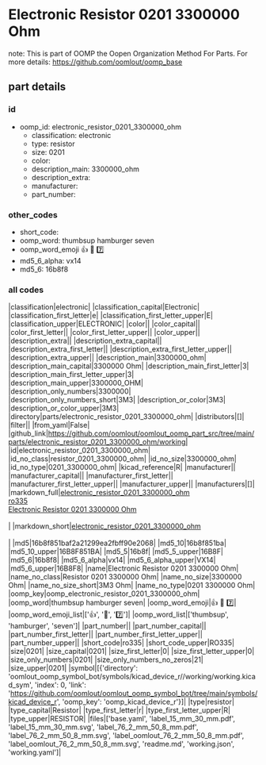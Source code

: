 # Electronic Resistor 0201 3300000 Ohm  

note: This is part of OOMP the Oopen Organization Method For Parts. For more details: https://github.com/oomlout/oomp_base

##  part details





### id
* oomp_id: electronic_resistor_0201_3300000_ohm
  * classification: electronic
  * type: resistor
  * size: 0201
  * color: 
  * description_main: 3300000_ohm
  * description_extra: 
  * manufacturer: 
  * part_number: 

### other_codes
* short_code: 
* oomp_word: thumbsup hamburger seven
* oomp_word_emoji :thumbsup: :hamburger: :seven:
* md5_6_alpha: vx14
* md5_6: 16b8f8

### all codes 
|classification|electronic|
|classification_capital|Electronic|
|classification_first_letter|e|
|classification_first_letter_upper|E|
|classification_upper|ELECTRONIC|
|color||
|color_capital||
|color_first_letter||
|color_first_letter_upper||
|color_upper||
|description_extra||
|description_extra_capital||
|description_extra_first_letter||
|description_extra_first_letter_upper||
|description_extra_upper||
|description_main|3300000_ohm|
|description_main_capital|3300000 Ohm|
|description_main_first_letter|3|
|description_main_first_letter_upper|3|
|description_main_upper|3300000_OHM|
|description_only_numbers|3300000|
|description_only_numbers_short|3M3|
|description_or_color|3M3|
|description_or_color_upper|3M3|
|directory|parts/electronic_resistor_0201_3300000_ohm|
|distributors|[]|
|filter||
|from_yaml|False|
|github_link|https://github.com/oomlout/oomlout_oomp_part_src/tree/main/parts/electronic_resistor_0201_3300000_ohm/working|
|id|electronic_resistor_0201_3300000_ohm|
|id_no_class|resistor_0201_3300000_ohm|
|id_no_size|3300000_ohm|
|id_no_type|0201_3300000_ohm|
|kicad_reference|R|
|manufacturer||
|manufacturer_capital||
|manufacturer_first_letter||
|manufacturer_first_letter_upper||
|manufacturer_upper||
|manufacturers|[]|
|markdown_full|[electronic_resistor_0201_3300000_ohm](https://github.com/oomlout/oomlout_oomp_part_src/tree/main/parts/electronic_resistor_0201_3300000_ohm/working)<br>[ro335](https://github.com/oomlout/oomlout_oomp_part_src/tree/main/parts/electronic_resistor_0201_3300000_ohm/working)<br>[Electronic Resistor 0201 3300000 Ohm](https://github.com/oomlout/oomlout_oomp_part_src/tree/main/parts/electronic_resistor_0201_3300000_ohm/working)<br><br>|
|markdown_short|[electronic_resistor_0201_3300000_ohm](https://github.com/oomlout/oomlout_oomp_part_src/tree/main/parts/electronic_resistor_0201_3300000_ohm/working)<br><br>|
|md5|16b8f851baf2a21299ea2fbff90e2068|
|md5_10|16b8f851ba|
|md5_10_upper|16B8F851BA|
|md5_5|16b8f|
|md5_5_upper|16B8F|
|md5_6|16b8f8|
|md5_6_alpha|vx14|
|md5_6_alpha_upper|VX14|
|md5_6_upper|16B8F8|
|name|Electronic Resistor 0201 3300000 Ohm|
|name_no_class|Resistor 0201 3300000 Ohm|
|name_no_size|3300000 Ohm|
|name_no_size_short|3M3 Ohm|
|name_no_type|0201 3300000 Ohm|
|oomp_key|oomp_electronic_resistor_0201_3300000_ohm|
|oomp_word|thumbsup hamburger seven|
|oomp_word_emoji|:thumbsup: :hamburger: :seven:|
|oomp_word_emoji_list|[':thumbsup:', ':hamburger:', ':seven:']|
|oomp_word_list|['thumbsup', 'hamburger', 'seven']|
|part_number||
|part_number_capital||
|part_number_first_letter||
|part_number_first_letter_upper||
|part_number_upper||
|short_code|ro335|
|short_code_upper|RO335|
|size|0201|
|size_capital|0201|
|size_first_letter|0|
|size_first_letter_upper|0|
|size_only_numbers|0201|
|size_only_numbers_no_zeros|21|
|size_upper|0201|
|symbol|[{'directory': 'oomlout_oomp_symbol_bot/symbols/kicad_device_r//working/working.kicad_sym', 'index': 0, 'link': 'https://github.com/oomlout/oomlout_oomp_symbol_bot/tree/main/symbols/kicad_device_r', 'oomp_key': 'oomp_kicad_device_r'}]|
|type|resistor|
|type_capital|Resistor|
|type_first_letter|r|
|type_first_letter_upper|R|
|type_upper|RESISTOR|
|files|['base.yaml', 'label_15_mm_30_mm.pdf', 'label_15_mm_30_mm.svg', 'label_76_2_mm_50_8_mm.pdf', 'label_76_2_mm_50_8_mm.svg', 'label_oomlout_76_2_mm_50_8_mm.pdf', 'label_oomlout_76_2_mm_50_8_mm.svg', 'readme.md', 'working.json', 'working.yaml']|

